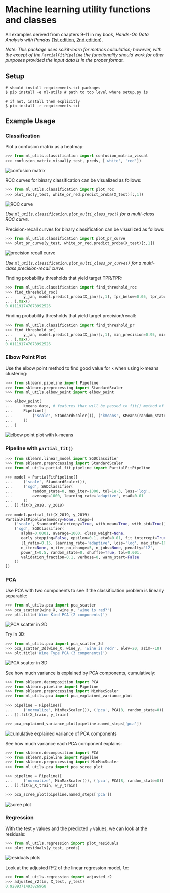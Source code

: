 # Machine learning utility functions and classes
All examples derived from chapters 9-11 in my book, *Hands-On Data Analysis with Pandas* ([1st edition](https://github.com/stefmolin/Hands-On-Data-Analysis-with-Pandas), [2nd edition](https://github.com/stefmolin/Hands-On-Data-Analysis-with-Pandas-2nd-edition)).

*Note: This package uses scikit-learn for metrics calculation; however, with the except of the `PartialFitPipeline` the functionality should work for other purposes provided the input data is in the proper format.*

## Setup
```shell
# should install requirements.txt packages
$ pip install -e ml-utils # path to top level where setup.py is

# if not, install them explicitly
$ pip install -r requirements.txt
```

## Example Usage
### Classification
Plot a confusion matrix as a heatmap:
```python
>>> from ml_utils.classification import confusion_matrix_visual
>>> confusion_matrix_visual(y_test, preds, ['white', 'red'])
```
<img src="images/confusion_matrix.png?raw=true" align="center" alt="confusion matrix">

ROC curves for binary classification can be visualized as follows:
```python
>>> from ml_utils.classification import plot_roc
>>> plot_roc(y_test, white_or_red.predict_proba(X_test)[:,1])
```
<img src="images/roc_curve.png?raw=true" align="center" alt="ROC curve">

*Use `ml_utils.classification.plot_multi_class_roc()` for a multi-class ROC curve.*

Precision-recall curves for binary classification can be visualized as follows:
```python
>>> from ml_utils.classification import plot_pr_curve
>>> plot_pr_curve(y_test, white_or_red.predict_proba(X_test)[:,1])
```
<img src="images/pr_curve.png?raw=true" align="center" alt="precision recall curve">

*Use `ml_utils.classification.plot_multi_class_pr_curve()` for a multi-class precision-recall curve.*

Finding probability thresholds that yield target TPR/FPR:
```python
>>> from ml_utils.classification import find_threshold_roc
>>> find_threshold_roc(
...     y_jan, model.predict_proba(X_jan)[:,1], fpr_below=0.05, tpr_above=0.75
... ).max()
0.011191747078992526
```

Finding probability thresholds that yield target precision/recall:
```python
>>> from ml_utils.classification import find_threshold_pr
>>> find_threshold_pr(
...     y_jan, model.predict_proba(X_jan)[:,1], min_precision=0.95, min_recall=0.75
... ).max()
0.011191747078992526
```

### Elbow Point Plot
Use the elbow point method to find good value for `k` when using k-means clustering:
```python
>>> from sklearn.pipeline import Pipeline
>>> from sklearn.preprocessing import StandardScaler
>>> from ml_utils.elbow_point import elbow_point

>>> elbow_point(
...     kmeans_data, # features that will be passed to fit() method of the pipeline
...     Pipeline([
...         ('scale', StandardScaler()), ('kmeans', KMeans(random_state=0))
...     ])
... )
```
<img src="images/elbow_point.png?raw=true" align="center" alt="elbow point plot with k-means">

### Pipeline with `partial_fit()`
```python
>>> from sklearn.linear_model import SGDClassifier
>>> from sklearn.preprocessing import StandardScaler
>>> from ml_utils.partial_fit_pipeline import PartialFitPipeline

>>> model = PartialFitPipeline([
...     ('scale', StandardScaler()),
...     ('sgd', SGDClassifier(
...         random_state=0, max_iter=1000, tol=1e-3, loss='log',
...         average=1000, learning_rate='adaptive', eta0=0.01
...     ))
... ]).fit(X_2018, y_2018)

>>> model.partial_fit(X_2019, y_2019)
PartialFitPipeline(memory=None, steps=[
    ('scale', StandardScaler(copy=True, with_mean=True, with_std=True)),
    ('sgd', SGDClassifier(
       alpha=0.0001, average=1000, class_weight=None,
       early_stopping=False, epsilon=0.1, eta0=0.01, fit_intercept=True,
       l1_ratio=0.15, learning_rate='adaptive', loss='log', max_iter=1000,
       n_iter=None, n_iter_no_change=5, n_jobs=None, penalty='l2',
       power_t=0.5, random_state=0, shuffle=True, tol=0.001,
       validation_fraction=0.1, verbose=0, warm_start=False
    ))
])
```

### PCA
Use PCA with two components to see if the classification problem is linearly separable:
```python
>>> from ml_utils.pca import pca_scatter
>>> pca_scatter(wine_X, wine_y, 'wine is red?')
>>> plt.title('Wine Kind PCA (2 components)')
```
<img src="images/pca_scatter.png?raw=true" align="center" alt="PCA scatter in 2D">

Try in 3D:
```python
>>> from ml_utils.pca import pca_scatter_3d
>>> pca_scatter_3d(wine_X, wine_y, 'wine is red?', elev=20, azim=-10)
>>> plt.title('Wine Type PCA (3 components)')
```
<img src="images/pca_scatter_3d.png?raw=true" align="center" alt="PCA scatter in 3D">

See how much variance is explained by PCA components, cumulatively:
```python
>>> from sklearn.decomposition import PCA
>>> from sklearn.pipeline import Pipeline
>>> from sklearn.preprocessing import MinMaxScaler
>>> from ml_utils.pca import pca_explained_variance_plot

>>> pipeline = Pipeline([
...     ('normalize', MinMaxScaler()), ('pca', PCA(8, random_state=0))
... ]).fit(X_train, y_train)

>>> pca_explained_variance_plot(pipeline.named_steps['pca'])
```
<img src="images/explained_variance_ratio.png?raw=true" align="center" alt="cumulative explained variance of PCA components">

See how much variance each PCA component explains:
```python
>>> from sklearn.decomposition import PCA
>>> from sklearn.pipeline import Pipeline
>>> from sklearn.preprocessing import MinMaxScaler
>>> from ml_utils.pca import pca_scree_plot

>>> pipeline = Pipeline([
...     ('normalize', MinMaxScaler()), ('pca', PCA(8, random_state=0))
... ]).fit(w_X_train, w_y_train)

>>> pca_scree_plot(pipeline.named_steps['pca'])
```
<img src="images/scree_plot.png?raw=true" align="center" alt="scree plot">

### Regression
With the test `y` values and the predicted `y` values, we can look at the residuals:
```python
>>> from ml_utils.regression import plot_residuals
>>> plot_residuals(y_test, preds)
```
<img src="images/residuals.png?raw=true" align="center" alt="residuals plots">

Look at the adjusted R^2 of the linear regression model, `lm`:
```python
>>> from ml_utils.regression import adjusted_r2
>>> adjusted_r2(lm, X_test, y_test)
0.9289371493826968
```
